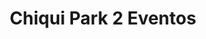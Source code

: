 ---
title: "Chiqui Park 2 Eventos"
url: /ciudad-autonoma-de-buenos-aires/chiqui-park-2-eventos/
shop: Allgemein
---